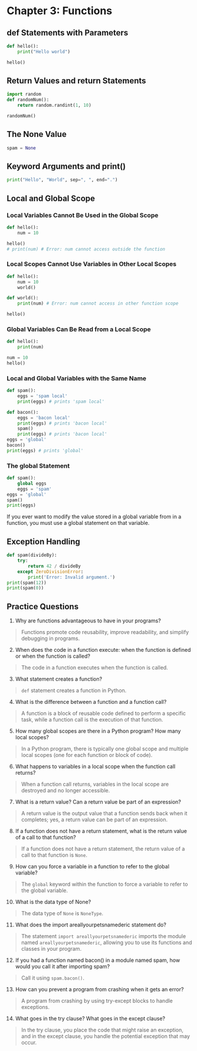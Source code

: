 # Chapter 3: Functions

## def Statements with Parameters
```py
def hello():
    print("Hello world")

hello()
```

## Return Values and return Statements
```py
import random
def randomNum():
    return random.randint(1, 10)

randomNum()
```

## The None Value
```py
spam = None
```

## Keyword Arguments and print()
```py
print("Hello", "World", sep=", ", end=".")
```

## Local and Global Scope
### Local Variables Cannot Be Used in the Global Scope
```py
def hello():
    num = 10

hello()
# print(num) # Error: num cannot access outside the function
```

### Local Scopes Cannot Use Variables in Other Local Scopes
```py
def hello():
    num = 10
    world()

def world():
    print(num) # Error: num cannot access in other function scope

hello()
```

### Global Variables Can Be Read from a Local Scope
```py
def hello():
    print(num)

num = 10
hello()
```

### Local and Global Variables with the Same Name
```py
def spam():
    eggs = 'spam local'
    print(eggs) # prints 'spam local'

def bacon():
    eggs = 'bacon local'
    print(eggs) # prints 'bacon local'
    spam()
    print(eggs) # prints 'bacon local'
eggs = 'global'
bacon()
print(eggs) # prints 'global'
```

### The global Statement
```py
def spam():
    global eggs
    eggs = 'spam'
eggs = 'global'
spam()
print(eggs)
```

If you ever want to modify the value stored in a global variable from in a function, you must use a global statement on that variable.

## Exception Handling
```py
def spam(divideBy):
    try:
        return 42 / divideBy
    except ZeroDivisionError:
        print('Error: Invalid argument.')
print(spam(12))
print(spam(0))
```

## Practice Questions

1. Why are functions advantageous to have in your programs?
> Functions promote code reusability, improve readability, and simplify debugging in programs.

2. When does the code in a function execute: when the function is defined or when the function is called?
> The code in a function executes when the function is called.

3. What statement creates a function?
> `def` statement creates a function in Python.

4. What is the difference between a function and a function call?
> A function is a block of reusable code defined to perform a specific task, while a function call is the execution of that function.

5. How many global scopes are there in a Python program? How many local scopes?
> In a Python program, there is typically one global scope and multiple local scopes (one for each function or block of code).

6. What happens to variables in a local scope when the function call returns?
> When a function call returns, variables in the local scope are destroyed and no longer accessible.

7. What is a return value? Can a return value be part of an expression?
> A return value is the output value that a function sends back when it completes; yes, a return value can be part of an expression.

8. If a function does not have a return statement, what is the return value of a call to that function?
> If a function does not have a return statement, the return value of a call to that function is `None`.

9. How can you force a variable in a function to refer to the global variable?
> The `global` keyword within the function to force a variable to refer to the global variable.

10. What is the data type of None?
> The data type of `None` is `NoneType`.

11. What does the import areallyourpetsnamederic statement do?
> The statement `import areallyourpetsnamederic` imports the module named `areallyourpetsnamederic`, allowing you to use its functions and classes in your program.

12. If you had a function named bacon() in a module named spam, how would you call it after importing spam?
> Call it using `spam.bacon()`.

13. How can you prevent a program from crashing when it gets an error?
> A program from crashing by using try-except blocks to handle exceptions.

14. What goes in the try clause? What goes in the except clause?
> In the try clause, you place the code that might raise an exception, and in the except clause, you handle the potential exception that may occur.